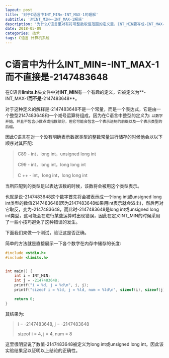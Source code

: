 ```yaml
---
layout: post
title: '对于C语言中INT_MIN=-INT_MAX-1的理解'
subtitle: '对INT_MIN=-INT_MAX-1解惑'
description: '为什么C语言里对有符号整数取值范围的定义里，INT_MIN要写成-INT_MAX-1'
date: 2018-05-09
categories: 技术
tags: C语言 计算机系统
---
```

# C语言中为什么INT_MIN=-INT_MAX-1而不直接是-2147483648
在C语言**limits.h**头文件中对**INT_MIN**有一个有趣的定义，它被定义为**-INT_MAX-1**而不是**-2147483648**。

对于这种定义的解释是-2147483648不是一个常量，而是一个表达式，它是由一个整型2147483648和一个减号运算符组成，因为在C语言中整型的定义为: 
`以数字开始，并且不包含小数点或指数部分，但它可能会包含一个表示进制的前缀以及一个表示类型的后缀。`

因此C语言在对一个没有明确表示数据类型的整数常量进行储存的时候他会以以下顺序对其匹配:

>C89	-	int，long int，unsigned long int
>
>C99	-	int，long int，long long int
>
>C ++	-	int，long int，long long int

当所匹配到的类型足以表达该数的时候，该数将会被用这个类型表示。

也就是说-2147483648这个数字首先将会被表示成一个long int或unsigned long int类型的数值2147483648(因为2147483648如果用int表示就会溢出)，然后再对它取反，变为-2147483648，而此时-2147483648是long int或unsigned long int类型，这可能会在进行某些运算时出现错误，因此在定义INT_MIN的时候采用了一些小技巧避免了这种错误的发生。

下面我们来做一个测试，验证这是否正确。

简单的方法就是直接展示一下各个数字在内存中储存的长度:
```c
#include <stdio.h>
#include <limits.h>


int main() {
    int i = INT_MIN;
    int j = -2147483648;
    printf("i = %d, j = %d\n", i, j);
    printf("sizeof i = %ld, j = %ld, num = %ld\n", sizeof(i), sizeof(j), sizeof(-2147483648));

    return 0;
}
```
其结果为:
> i = -2147483648, j = -2147483648
> 
> sizeof i = 4, j = 4, num = 8

这里很明显说了数值-2147483648被定义为long int或unsigned long int。因此该实验结果足以证明以上结论的正确性。

